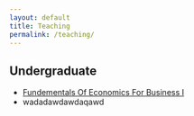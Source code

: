 ```yaml
---
layout: default
title: Teaching
permalink: /teaching/
---
```


## Undergraduate

- [Fundementals Of Economics For Business I](https://dedyukhin.github.io//teaching/Fund-Of-Econ-Bus-1-Indiana)
- wadadawdawdaqawd

